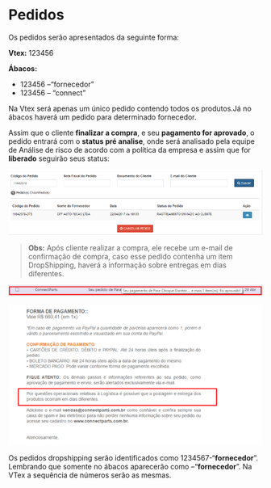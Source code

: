 # Pedidos

Os pedidos serão apresentados da seguinte forma:

**Vtex:** 123456 

**Ábacos:**  
* 123456 –“fornecedor”
* 123456 – “connect”

Na Vtex será apenas um único pedido contendo todos os produtos.Já no ábacos haverá um pedido para determinado fornecedor.

Assim que o cliente **finalizar a compra**, e seu **pagamento for aprovado**, o pedido entrará com o **status pré analise**, onde será analisado pela equipe de Análise de risco de acordo com a política da empresa e assim que for **liberado** seguirão seus status:

![](/assets/atendimentoPedidos01.png)

> **Obs:** Após cliente realizar a compra, ele recebe um e-mail de confirmação de compra, caso esse pedido contenha um item DropShipping, haverá a informação sobre entregas em dias diferentes. 


![](/assets/atendimentoPedidos02.png)

![](/assets/atendimentoPedidos03.png)


Os pedidos dropshipping serão identificados como 1234567-“**fornecedor**”. Lembrando que somente no ábacos aparecerão como –“**fornecedor**”. Na VTex a sequência de números serão as mesmas.